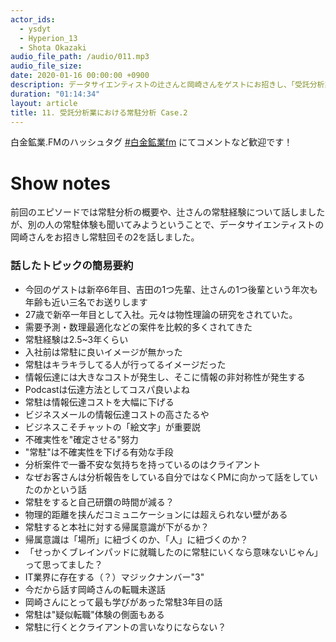 ```yaml
---
actor_ids:
  - ysdyt
  - Hyperion_13
  - Shota Okazaki
audio_file_path: /audio/011.mp3
audio_file_size: 
date: 2020-01-16 00:00:00 +0900
description: データサイエンティストの辻さんと岡崎さんをゲストにお招きし、「受託分析業における常駐分析②」についてお話しました。
duration: "01:14:34"
layout: article
title: 11. 受託分析業における常駐分析 Case.2
---
```


白金鉱業.FMのハッシュタグ [#白金鉱業fm](https://twitter.com/search?q=%23%E7%99%BD%E9%87%91%E9%89%B1%E6%A5%ADfm&src=typed_query) にてコメントなど歓迎です！

# Show notes

前回のエピソードでは常駐分析の概要や、辻さんの常駐経験について話しましたが、別の人の常駐体験も聞いてみようということで、データサイエンティストの岡崎さんをお招きし常駐回その2を話しました。

### 話したトピックの簡易要約

- 今回のゲストは新卒6年目、吉田の1つ先輩、辻さんの1つ後輩という年次も年齢も近い三名でお送りします
- 27歳で新卒一年目として入社。元々は物性理論の研究をされていた。
- 需要予測・数理最適化などの案件を比較的多くされてきた
- 常駐経験は2.5~3年くらい
- 入社前は常駐に良いイメージが無かった
- 常駐はキラキラしてる人が行ってるイメージだった
- 情報伝達には大きなコストが発生し、そこに情報の非対称性が発生する
- Podcastは伝達方法としてコスパ良いよね
- 常駐は情報伝達コストを大幅に下げる
- ビジネスメールの情報伝達コストの高さたるや
- ビジネスこそチャットの「絵文字」が重要説
- 不確実性を"確定させる"努力
- "常駐"は不確実性を下げる有効な手段
- 分析案件で一番不安な気持ちを持っているのはクライアント
- なぜお客さんは分析報告をしている自分ではなくPMに向かって話をしていたのかという話
- 常駐をすると自己研鑽の時間が減る？
- 物理的距離を挟んだコミュニケーションには超えられない壁がある
- 常駐すると本社に対する帰属意識が下がるか？
- 帰属意識は「場所」に紐づくのか、「人」に紐づくのか？
- 「せっかくブレインパッドに就職したのに常駐にいくなら意味ないじゃん」って思ってました？
- IT業界に存在する（？）マジックナンバー"3"
- 今だから話す岡崎さんの転職未遂話
- 岡崎さんにとって最も学びがあった常駐3年目の話
- 常駐は"疑似転職"体験の側面もある
- 常駐に行くとクライアントの言いなりにならない？
